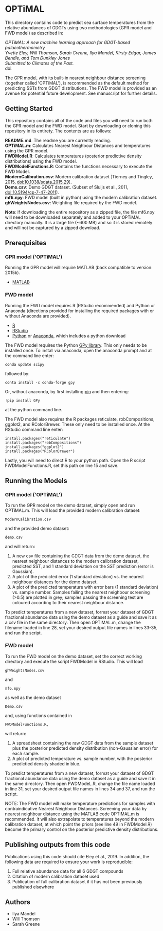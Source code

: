 # OPTiMAL

This directory contains code to predict sea surface temperatures from the relative abundances of GDGTs using two methodologies (GPR model and FWD model) as described in:

*OPTiMAL: A new machine learning approach for GDGT-based palaeothermometry\
Yvette Eley, Will Thomson, Sarah Greene, Ilya Mandel, Kirsty Edgar, James Bendle, and Tom Dunkley Jones\
Submitted to Climates of the Past.*\
doi:

The GPR model, with its built-in nearest neighbour distance screening (together called 'OPTiMAL'), is recommended as the default method for predicting SSTs from GDGT distributions. The FWD model is provided as an avenue for potential future development. See manuscript for further details.

## Getting Started

This repository contains all of the code and files you will need to run both the GPR model and the FWD model. Start by downloading or cloning this repository in its entirety. The contents are as follows:

**README.md**: The readme you are currently reading.\
**OPTiMAL.m**: Calculates Nearest Neighbour Distances and temperatures using the GPR model.\
**FWDModel.R**: Calculates temperatures (posterior predictive density distributions) using the FWD model.\
**FWDModelFunctions.R**: Contains the functions necessary to execute the FWD Model.\
**ModernCalibration.csv**: Modern calibration dataset (Tierney and Tingley, 2015, [doi:10.1038/sdata.2015.29](https://doi.org/10.1038/sdata.2015.29)).\
**Demo.csv**: Demo GDGT dataset. (Subset of Sluijs et al., 2011, [doi:10.5194/cp-7-47-2011](https://doi.org/10.5194/cp-7-47-2011)).\
**mf6.npy**: FWD model (built in python) using the modern calibration dataset.\
**ghWeightsNodes.csv**: Weighting file required by the FWD model.

**Note**: If downloading the entire repository as a zipped file, the file mf6.npy will need to be downloaded separately and added to your OPTiMAL directory manually. It is a large file (~600 MB) and so it is stored remotely and will not be captured by a zipped download.

## Prerequisites
### GPR model ('OPTiMAL')
Running the GPR model will require MATLAB (back compatible to version 2015b). 

* [MATLAB](https://mathworks.com/products/matlab.html)

### FWD model
Running the FWD model requires R (RStudio recommended) and Python or Anaconda (directions provided for installing the required packages with or without Anaconda are provided).

* [R](https://www.r-project.org/)
* [RStudio](https://www.rstudio.com/)
* [Python](https://www.python.org/) or [Anaconda](https://www.anaconda.com/), which includes a python download

The FWD model requires the Python [GPy library](https://sheffieldml.github.io/GPy/). This only needs to be installed once. To install via anaconda, open the anaconda prompt and at the command line enter:

	conda update scipy

followed by:

	conta install -c conda-forge gpy

Or, without anaconda, by first installing [pip](https://pypi.org/project/pip/) and then entering:

	!pip install GPy

at the python command line.

The FWD model also requires the R packages reticulate, robCompositions, ggplot2, and RColorBrewer. These only need to be installed once. At the RStudio command line enter: 
	
	install.packages("reticulate")
	install.packages("robCompositions")
	install.packages("ggplot2")
	install.packages("RColorBrewer")

Lastly, you will need to direct R to your python path. Open the R script FWDModelFunctions.R, set this path on line 15 and save.

## Running the Models
### GPR model ('OPTiMAL')

To run the GPR model on the demo dataset, simply open and run OPTiMAL.m. This will load the provided modern calibration dataset: 

```
ModernCalibration.csv
```

and the provided demo dataset:

```
demo.csv
```
and will return:

1) A new csv file containing the GDGT data from the demo dataset, the nearest neighbour distances to the modern calibration dataset, predicted SST, and 1 standard deviation on the SST prediction (error is Gaussian).
2) A plot of the predicted error (1 standard deviation) vs. the nearest neighbour distances for the demo dataset.
3) A plot of the predicted temperature with error bars (1 standard deviation) vs. sample number. Samples failing the nearest neighbour screening (>0.5) are plotted in grey; samples passing the screening test are coloured according to their nearest neighbour distance.

To predict temperatures from a new dataset, format your dataset of GDGT fractional abundance data using the demo dataset as a guide and save it as a csv file in the same directory. Then open OPTiMAL.m, change the filename loaded in line 28, set your desired output file names in lines 33-35, and run the script.

### FWD model

To run the FWD model on the demo dataset, set the correct working directory and execute the script FWDModel in RStudio. This will load

```
ghWeightsNodes.csv
```
and
```
mf6.npy
```
as well as the demo dataset
```
Demo.csv
```
and, using functions contained in

```
FWDModelFunctions.R,
```

will return:

1) A spreadsheet containing the raw GDGT data from the sample dataset plus the posterior predicted density distribution (non-Gaussian error) for each sample.
2) A plot of predicted temperature vs. sample number, with the posterior predictied density shaded in blue.

To predict temperatures from a new dataset, format your dataset of GDGT fractional abundance data using the demo dataset as a guide and save it in the same directory. Then open FWDModeL.R, change the file name loaded in line 31, set your desired output file names in lines 34 and 37, and run the script.

NOTE: The FWD model will make temperature predictions for samples with contraindicative Nearest Neighbour Distances. Screening your data by nearest neighbour distance using the MATLAB code OPTiMAL.m is recommended. It will also extrapolate to temperatures beyond the modern calibration dataset, at which point the priors (see line 49 in FWDModel.R) become the primary control on the posterior predictive density distributions. 

## Publishing outputs from this code

Publications using this code should cite Eley et al., 2019. In addition, the following data are required to ensure your work is reproducible:
1) Full relative abundance data for all 6 GDGT compounds
2) Citation of modern calibration dataset used
3) Publication of full calibration dataset if it has not been previously published elsewhere

## Authors

* Ilya Mandel
* Will Thomson
* Sarah Greene
